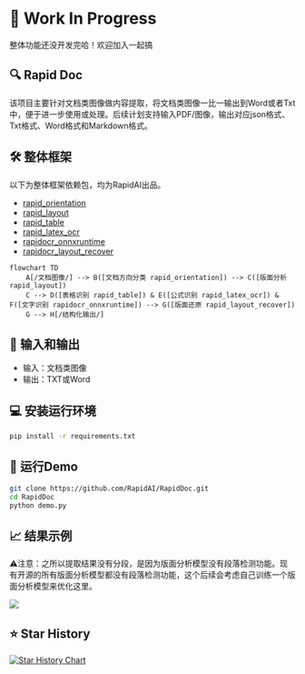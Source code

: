 # 🚀 Work In Progress

整体功能还没开发完哈！欢迎加入一起搞

## 🔍 Rapid Doc

该项目主要针对文档类图像做内容提取，将文档类图像一比一输出到Word或者Txt中，便于进一步使用或处理。后续计划支持输入PDF/图像，输出对应json格式、Txt格式、Word格式和Markdown格式。

## 🛠️ 整体框架

以下为整体框架依赖包，均为RapidAI出品。

- [rapid_orientation](https://github.com/RapidAI/RapidStructure/blob/main/docs/README_Orientation.md)
- [rapid_layout](https://github.com/RapidAI/RapidLayout)
- [rapid_table](https://github.com/RapidAI/RapidTable)
- [rapid_latex_ocr](https://github.com/RapidAI/RapidLatexOCR)
- [rapidocr_onnxruntime](https://github.com/RapidAI/RapidOCR)
- [rapidocr_layout_recover](https://github.com/RapidAI/RapidDoc)

```mermaid
flowchart TD
    A[/文档图像/] --> B([文档方向分类 rapid_orientation]) --> C([版面分析 rapid_layout])
    C --> D([表格识别 rapid_table]) & E([公式识别 rapid_latex_ocr]) & F([文字识别 rapidocr_onnxruntime]) --> G([版面还原 rapid_layout_recover])
    G --> H[/结构化输出/]
```

## 📑 输入和输出

- 输入：文档类图像
- 输出：TXT或Word

## 💻 安装运行环境

```bash
pip install -r requirements.txt
```

## 🚀 运行Demo

```bash
git clone https://github.com/RapidAI/RapidDoc.git
cd RapidDoc
python demo.py
```

## 📈 结果示例

⚠️注意：之所以提取结果没有分段，是因为版面分析模型没有段落检测功能。现有开源的所有版面分析模型都没有段落检测功能，这个后续会考虑自己训练一个版面分析模型来优化这里。

<div aligin="left">
  <img src="https://github.com/RapidAI/RapidDoc/releases/download/v0.0.0/demo.png">

</div>

## ⭐ Star History

<a href="https://star-history.com/#RapidAI/RapidDoc&Date">
 <picture>
   <source media="(prefers-color-scheme: dark)" srcset="https://api.star-history.com/svg?repos=RapidAI/RapidDoc&type=Date&theme=dark" />
   <source media="(prefers-color-scheme: light)" srcset="https://api.star-history.com/svg?repos=RapidAI/RapidDoc&type=Date" />
   <img alt="Star History Chart" src="https://api.star-history.com/svg?repos=RapidAI/RapidDoc&type=Date" />
 </picture>
</a>
